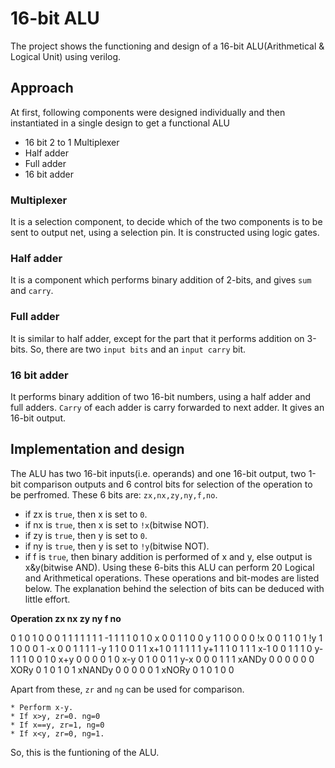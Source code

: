 # 16-bit ALU
The project shows the functioning and design of a 16-bit ALU(Arithmetical & Logical Unit) using verilog.
## Approach
At first, following components were designed individually and then instantiated in a single design to get a functional ALU
  * 16 bit 2 to 1 Multiplexer
  * Half adder
  * Full adder
  * 16 bit adder
### Multiplexer
It is a selection component, to decide which of the two components is to be sent to output net, using a selection pin. It is constructed using logic gates.
### Half adder
It is a component which performs binary addition of 2-bits, and gives `sum` and `carry`.
### Full adder
It is similar to half adder, except for the part that it performs addition on 3-bits. So, there are two `input bits` and an `input carry` bit.
### 16 bit adder
It performs binary addition of two 16-bit numbers, using a half adder and full adders. `Carry` of each adder is carry forwarded to next adder. It gives an 16-bit output.

## Implementation and design
The ALU has two 16-bit inputs(i.e. operands) and one 16-bit output, two 1-bit comparison outputs and 6 control bits for selection of the operation to be perfromed.
These 6 bits are:
`zx,nx,zy,ny,f,no`.
  * if zx is `true`, then x is set to `0`.
  * if nx is `true`, then x is set to `!x`(bitwise NOT).
  * if zy is `true`, then y is set to `0`.
  * if ny is `true`, then y is set to `!y`(bitwise NOT).
  * if f is `true`, then binary addition is performed of x and y, else output is x&y(bitwise AND).
Using these 6-bits this ALU can perform 20 Logical and Arithmetical operations.
These operations and bit-modes are listed below. The explanation behind the selection of bits can be deduced with little effort.

**Operation	zx	nx	zy	ny	f	no**

0			1	0	1	0	0	0
1			1	1	1	1	1	1
-1			1	1	1	0	1	0
x			0	0	1	1	0	0
y			1	1	0	0	0	0
!x			0	0	1	1	0	1
!y			1	1	0	0	0	1
-x			0	0	1	1	1	1
-y			1	1	0	0	1	1
x+1			0	1	1	1	1	1
y+1			1	1	0	1	1	1
x-1			0	0	1	1	1	0
y-1			1	1	0	0	1	0
x+y			0	0	0	0	1	0
x-y			0	1	0	0	1	1
y-x			0	0	0	1	1	1
xANDy		0	0	0	0	0	0
XORy		0	1	0	1	0	1
xNANDy		0	0	0	0	0	1
xNORy		0	1	0	1	0	0

Apart from these, `zr` and `ng` can be used for comparison.

	* Perform x-y.
 	* If x>y, zr=0. ng=0
  	* If x==y, zr=1, ng=0
   	* If x<y, zr=0, ng=1.

So, this is the funtioning of the ALU.
